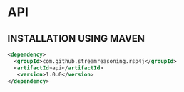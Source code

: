 # API


## INSTALLATION USING MAVEN

```xml
<dependency>
  <groupId>com.github.streamreasoning.rsp4j</groupId>
  <artifactId>api</artifactId>
   <version>1.0.0</version>
</dependency>
```




